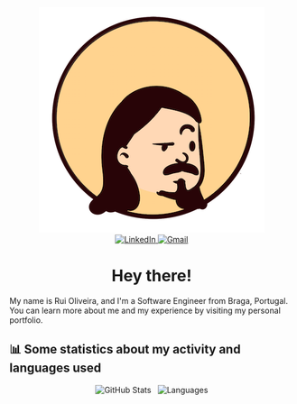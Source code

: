 <!--
**priest110/priest110** is a ✨ _special_ ✨ repository because its `README.md` (this file) appears on your GitHub profile.

Here are some ideas to get you started:

- 🔭 I’m currently working on ...
- 🌱 I’m currently learning ...
- 👯 I’m looking to collaborate on ...
- 🤔 I’m looking for help with ...
- 💬 Ask me about ...
- 📫 How to reach me: ...
- 😄 Pronouns: ...
- ⚡ Fun fact: ...
-->

<div id="avatar" align="center">
  <img src="https://raw.githubusercontent.com/priest110/priest110/main/mini_avatar.png" alt="Avatar"/>
</div>
<div id="logos" align="center">
  <a href="#">
    <img alt="LinkedIn" src="https://img.shields.io/badge/LinkedIn-0077B5?style=for-the-badge&logo=linkedin&logoColor=white" />
  </a>
  <a href="mailto:rui.nbc.oliveira@gmail.com">
    <img src="https://img.shields.io/badge/Gmail-D14836?style=for-the-badge&logo=gmail&logoColor=white" alt="Gmail"/>
  </a>
</div>
<div id="hi" align="center">
  <h1>Hey there!</h1>
</div>
<div>
  <span>My name is Rui Oliveira, and I'm a Software Engineer from Braga, Portugal. You can learn more about me and my experience by visiting my personal portfolio. </span>
</div>

## :bar_chart: Some statistics about my activity and languages used
<div align="center">
  <img alt="GitHub Stats" src="https://github-readme-stats.vercel.app/api?username=priest110&show_icons=true&theme=dark&include_all_commits=true&count_private=true" />
  &nbsp;
  <img style="height: 195px !important"  alt="Languages" src="https://github-readme-stats.vercel.app/api/top-langs/?username=priest110&layout=compact&theme=dark" />
</div>
